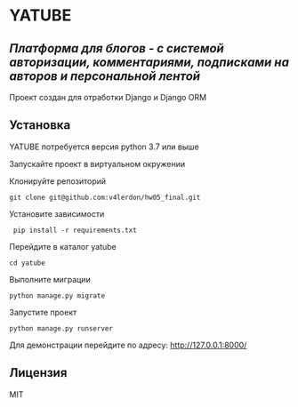 # YATUBE
## _Платформа для блогов - с системой авторизации, комментариями, подписками на авторов и персональной лентой_

Проект создан для отработки Django и Django ORM

## Установка
YATUBE потребуется версия python 3.7 или выше

Запускайте проект в виртуальном окружении

Клонируйте репозиторий
```
git clone git@github.com:v4lerdon/hw05_final.git
```
Установите зависимости
```
 pip install -r requirements.txt
```
Перейдите в каталог yatube
```
cd yatube
```
Выполните миграции
```
python manage.py migrate
```
Запустите проект
```
python manage.py runserver
```
Для демонстрации перейдите по адресу: http://127.0.0.1:8000/

## Лицензия

MIT
